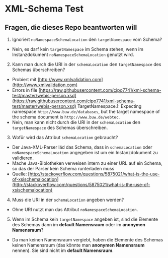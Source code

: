 # XML-Schema Test

## Fragen, die dieses Repo beantworten will

1. Ignoriert `noNamespaceSchemaLocation` den `targetNamespace` vom Schema?
  - Nein, es darf kein `targetNamespace` im Schema stehen, wenn im Instanzdokument `noNamespaceSchemaLocation` genutzt wird.

2. Kann man durch die URI in der `schemaLocation` den `targetNamespace` des Schemas überschreiben?
  - Probiert mit [http://www.xmlvalidation.com](http://www.xmlvalidation.com)
  - Errors in file [https://raw.githubusercontent.com/cipo7741/xml-schema-test/master/webis-person.xsd](https://raw.githubusercontent.com/cipo7741/xml-schema-test/master/webis-person.xsd)
TargetNamespace.1: Expecting namespace `http://www.buw.de/databases`, but the target namespace of the schema document is `http://www.buw.de/webtec`.
  - Nein, man kann nicht durch die URI in der `schemaLocation` den `targetNamespace` des Schemas überschreiben.

3. Wofür wird das Attribut `schemaLocation` gebraucht?
  - Der Java-XML-Parser läd das Schema, dass in `schemaLocation` oder `noNamespaceSchemaLocation` angegeben ist um ein Instanzdokument zu validieren.
  - Mache Java-Biblotheken verweisen intern zu einer URL auf ein Schema, so das der Parser kein Schema runterladen muss
  - Quelle: [http://stackoverflow.com/questions/5875021/what-is-the-use-of-xsischemalocation](http://stackoverflow.com/questions/5875021/what-is-the-use-of-xsischemalocation)

4. Muss die URI in der `schemaLocation` angeben werden?
  - Ohne URI nutzt man das Attribut `noNamespaceSchemaLocation`.

5. Wenn im Schema kein `targetNamespace` angeben ist, sind die Elemente des Schemas dann im **default Namensraum** oder im **anonymen Namensraum**?
  - Da man keinen Namensraum vergiebt, haben die Elemente des Schemas keinen Namensraum (das könnte man **anonymen Namensraum** nennen). Sie sind nicht im **default Namensraum**.
